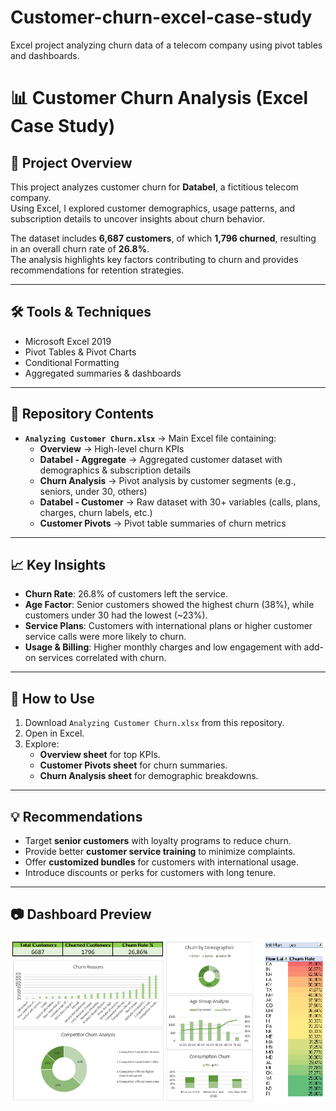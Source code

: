 # Customer-churn-excel-case-study
Excel project analyzing churn data of a telecom company using pivot tables and dashboards.
# 📊 Customer Churn Analysis (Excel Case Study)

## 🔎 Project Overview
This project analyzes customer churn for **Databel**, a fictitious telecom company.  
Using Excel, I explored customer demographics, usage patterns, and subscription details to uncover insights about churn behavior.  

The dataset includes **6,687 customers**, of which **1,796 churned**, resulting in an overall churn rate of **26.8%**.  
The analysis highlights key factors contributing to churn and provides recommendations for retention strategies.  

---

## 🛠️ Tools & Techniques
- Microsoft Excel 2019
- Pivot Tables & Pivot Charts
- Conditional Formatting
- Aggregated summaries & dashboards

---

## 📂 Repository Contents
- **`Analyzing Customer Churn.xlsx`** → Main Excel file containing:
  - **Overview** → High-level churn KPIs  
  - **Databel - Aggregate** → Aggregated customer dataset with demographics & subscription details  
  - **Churn Analysis** → Pivot analysis by customer segments (e.g., seniors, under 30, others)  
  - **Databel - Customer** → Raw dataset with 30+ variables (calls, plans, charges, churn labels, etc.)  
  - **Customer Pivots** → Pivot table summaries of churn metrics  

---

## 📈 Key Insights
- **Churn Rate**: 26.8% of customers left the service.  
- **Age Factor**: Senior customers showed the highest churn (38%), while customers under 30 had the lowest (~23%).  
- **Service Plans**: Customers with international plans or higher customer service calls were more likely to churn.  
- **Usage & Billing**: Higher monthly charges and low engagement with add-on services correlated with churn.  

---

## 🚀 How to Use
1. Download `Analyzing Customer Churn.xlsx` from this repository.  
2. Open in Excel.  
3. Explore:
   - **Overview sheet** for top KPIs.  
   - **Customer Pivots sheet** for churn summaries.  
   - **Churn Analysis sheet** for demographic breakdowns.  

---

## 💡 Recommendations
- Target **senior customers** with loyalty programs to reduce churn.  
- Provide better **customer service training** to minimize complaints.  
- Offer **customized bundles** for customers with international usage.  
- Introduce discounts or perks for customers with long tenure.  

---

## 📷 Dashboard Preview 
![Dashboard Overview](images/Overview.png)






